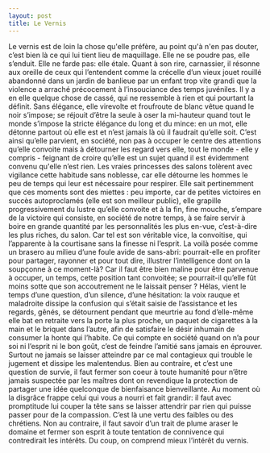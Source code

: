 ```yaml
---
layout: post
title: Le Vernis
---
```

Le vernis est de loin la chose qu'elle préfère, au point qu'à n'en pas douter, c’est bien là ce qui lui tient lieu de maquillage. Elle ne se poudre pas, elle s’enduit. Elle ne farde pas: elle étale. 
Quant à son rire, carnassier, il résonne aux oreille de ceux qui l’entendent comme la crécelle d’un vieux jouet rouillé abandonné dans un jardin de banlieue par un enfant trop vite grandi que la violence a arraché précocement à l’insouciance des temps juvéniles. Il y a en elle quelque chose de cassé, qui ne ressemble à rien et qui pourtant la définit. Sans élégance, elle virevolte et froufroute de blanc vêtue quand le noir s’impose; se réjouit d’être la seule à oser la mi-hauteur quand tout le monde s’impose la stricte élégance du long et du mince: en un mot, elle détonne partout où elle est et n’est jamais là où il faudrait qu’elle soit. C’est ainsi qu’elle parvient, en société, non pas à occuper le centre des attentions qu’elle convoite mais à détourner les regard vers elle, tout le monde - elle y compris - feignant de croire qu’elle est un sujet quand il est évidemment convenu qu'elle n’est rien. Les vraies princesses des salons tolèrent avec vigilance cette habitude sans noblesse, car elle détourne les hommes le peu de temps qui leur est nécessaire pour respirer. Elle sait pertinemment que ces moments sont des miettes : peu importe, car de petites victoires en succès autoproclamés (elle est son meilleur public), elle grapille progressivement du lustre qu’elle convoite et à la fin, fine mouche, s’empare de la victoire qui consiste, en société de notre temps, à se faire servir à boire en grande quantité par les personnalités les plus en-vue, c’est-à-dire les plus riches, du salon. Car tel est son véritable vice, la convoitise, qui l’apparente à la courtisane sans la finesse ni l’esprit. 
La voilà posée comme un brasero au milieu d’une foule avide de sans-abri: pourrait-elle en profiter pour partager, rayonner et pour tout dire, illustrer l’intelligence dont on la soupçonne à ce moment-là? Car il faut être bien maline pour être parvenue à occuper, un temps, cette position tant convoitée; se pourrait-il qu’elle fût moins sotte que son accoutrement ne le laissait penser ? Hélas, vient le temps d’une question, d’un silence, d’une hésitation: la voix rauque et maladroite dissipe la confusion qui s’était saisie de l’assistance et les regards, gênés, se détournent pendant que meurtrie au fond d’elle-même elle bat en retraite vers la porte la plus proche, un paquet de cigarettes à la main et le briquet dans l’autre, afin de satisfaire le désir inhumain de consumer la honte qui l’habite. 
Ce qui compte en société quand on n’a pour soi ni l’esprit ni le bon goût, c’est de feindre l’amitié sans jamais en éprouver. Surtout ne jamais se laisser atteindre par ce mal contagieux qui trouble le jugement et dissipe les malentendus. Bien au contraire, et c’est une question de survie, il faut fermer son coeur à toute humanité pour n’être jamais suspectée par les maîtres dont on revendique la protection de partager une idée quelconque de bienfaisance bienveillante. Au moment où la disgrâce frappe celui qui vous a nourri et fait grandir: il faut avec promptitude lui couper la tête sans se laisser attendrir par rien qui puisse passer pour de la compassion. C’est là une vertu des faibles ou des chrétiens. Non au contraire, il faut savoir d’un trait de plume araser le domaine et fermer son esprit à toute tentation de connivence qui contredirait les intérêts. 
Du coup, on comprend mieux l’intérêt du vernis.

